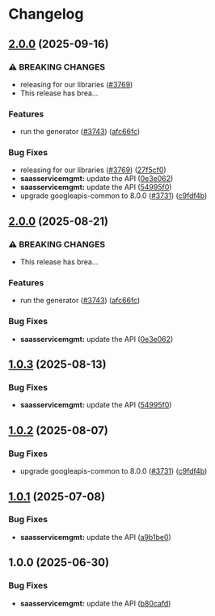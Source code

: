 # Changelog

## [2.0.0](https://github.com/googleapis/google-api-nodejs-client/compare/saasservicemgmt-v1.0.1...saasservicemgmt-v2.0.0) (2025-09-16)


### ⚠ BREAKING CHANGES

* releasing for our libraries ([#3769](https://github.com/googleapis/google-api-nodejs-client/issues/3769))
* This release has brea…

### Features

* run the generator ([#3743](https://github.com/googleapis/google-api-nodejs-client/issues/3743)) ([afc66fc](https://github.com/googleapis/google-api-nodejs-client/commit/afc66fc3fcff80290c9ec31a0b99583325fe5120))


### Bug Fixes

* releasing for our libraries ([#3769](https://github.com/googleapis/google-api-nodejs-client/issues/3769)) ([27f5cf0](https://github.com/googleapis/google-api-nodejs-client/commit/27f5cf0a0190a5e8e8bf970f7a7cf77c409f093e))
* **saasservicemgmt:** update the API ([0e3e062](https://github.com/googleapis/google-api-nodejs-client/commit/0e3e062ba7e198df83b9bf7079c53f227588d028))
* **saasservicemgmt:** update the API ([54995f0](https://github.com/googleapis/google-api-nodejs-client/commit/54995f0fdf2ea09b360a22dfe6a4cf8b394232bf))
* upgrade googleapis-common to 8.0.0  ([#3731](https://github.com/googleapis/google-api-nodejs-client/issues/3731)) ([c9fdf4b](https://github.com/googleapis/google-api-nodejs-client/commit/c9fdf4b34d6c9bcf608eee35dd281d4680be9797))

## [2.0.0](https://github.com/googleapis/google-api-nodejs-client/compare/saasservicemgmt-v1.0.3...saasservicemgmt-v2.0.0) (2025-08-21)


### ⚠ BREAKING CHANGES

* This release has brea…

### Features

* run the generator ([#3743](https://github.com/googleapis/google-api-nodejs-client/issues/3743)) ([afc66fc](https://github.com/googleapis/google-api-nodejs-client/commit/afc66fc3fcff80290c9ec31a0b99583325fe5120))


### Bug Fixes

* **saasservicemgmt:** update the API ([0e3e062](https://github.com/googleapis/google-api-nodejs-client/commit/0e3e062ba7e198df83b9bf7079c53f227588d028))

## [1.0.3](https://github.com/googleapis/google-api-nodejs-client/compare/saasservicemgmt-v1.0.2...saasservicemgmt-v1.0.3) (2025-08-13)


### Bug Fixes

* **saasservicemgmt:** update the API ([54995f0](https://github.com/googleapis/google-api-nodejs-client/commit/54995f0fdf2ea09b360a22dfe6a4cf8b394232bf))

## [1.0.2](https://github.com/googleapis/google-api-nodejs-client/compare/saasservicemgmt-v1.0.1...saasservicemgmt-v1.0.2) (2025-08-07)


### Bug Fixes

* upgrade googleapis-common to 8.0.0  ([#3731](https://github.com/googleapis/google-api-nodejs-client/issues/3731)) ([c9fdf4b](https://github.com/googleapis/google-api-nodejs-client/commit/c9fdf4b34d6c9bcf608eee35dd281d4680be9797))

## [1.0.1](https://github.com/googleapis/google-api-nodejs-client/compare/saasservicemgmt-v1.0.0...saasservicemgmt-v1.0.1) (2025-07-08)


### Bug Fixes

* **saasservicemgmt:** update the API ([a9b1be0](https://github.com/googleapis/google-api-nodejs-client/commit/a9b1be0935e26e6f76dc0352cb7a1bb93981a2ed))

## 1.0.0 (2025-06-30)


### Bug Fixes

* **saasservicemgmt:** update the API ([b80cafd](https://github.com/googleapis/google-api-nodejs-client/commit/b80cafd2255c244411f193c973762f05bbe4c206))
